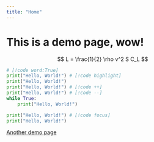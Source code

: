 ```yaml
---
title: "Home"
---
```


# This is a demo page, wow!

$$ 
L = \frac{1}{2} \rho v^2 S C_L
$$

```python {1}
# [!code word:True]
print("Hello, World!") # [!code highlight]
print("Hello, World!")
print("Hello, World!") # [!code ++]
print("Hello, World!") # [!code --]
while True:
    print("Hello, World!")
```
```python
print("Hello, World!") # [!code focus]
print("Hello, World!")
```

[Another demo page](demo)
